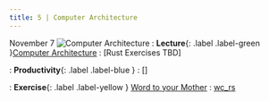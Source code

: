 ```yaml
---
title: 5 | Computer Architecture
---
```



November 7
![Computer Architecture](/bobs_new/assets/images/icons/5_computer-architecture.png)
: **Lecture**{: .label .label-green }[Computer Architecture](/bobs_new/lectures#5-computer-architecture)
  : [Rust Exercises TBD]

: **Productivity**{: .label .label-blue } []()
  : []

: **Exercise**{: .label .label-yellow } [Word to your Mother](/bobs_new/exercises/#5-word-to-your-mother)
  : [wc_rs](https://github.com/dominikb1888/bobs_new/tree/main/exercises/wc_rs)





